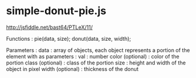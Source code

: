 simple-donut-pie.js
===================

http://jsfiddle.net/bast64/PTLeX/11/

Functions :
pie(data, size);
donut(data, size,  width);

Parameters :
data : array of objects, each object represents a portion of the element with as parameters :
    val : number
    color (optional) : color of the portion
    class (optional) : class of the portion
size : height and width of the object in pixel
width (optional) : thickness of the donut
